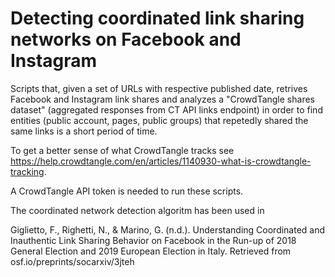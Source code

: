# Detecting coordinated link sharing networks on Facebook and Instagram
Scripts that, given a set of URLs with respective published date, retrives Facebook and Instagram link shares and analyzes a "CrowdTangle shares dataset" (aggregated responses from <A FREF="https://github.com/CrowdTangle/API/wiki/Links">CT API links endpoint</A>) in order to find entities (public account, pages, public groups) that repetedly shared the same links is a short period of time.

To get a better sense of what CrowdTangle tracks see https://help.crowdtangle.com/en/articles/1140930-what-is-crowdtangle-tracking.

A CrowdTangle API token is needed to run these scripts.


The coordinated network detection algoritm has been used in

Giglietto, F., Righetti, N., & Marino, G. (n.d.). Understanding Coordinated and Inauthentic Link Sharing Behavior on Facebook in the Run-up of 2018 General Election and 2019 European Election in Italy. Retrieved from osf.io/preprints/socarxiv/3jteh
